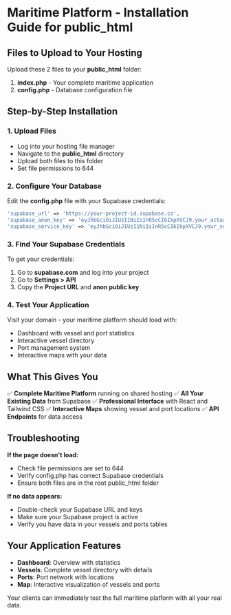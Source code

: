 # Maritime Platform - Installation Guide for public_html

## Files to Upload to Your Hosting

Upload these 2 files to your **public_html** folder:

1. **index.php** - Your complete maritime application
2. **config.php** - Database configuration file

## Step-by-Step Installation

### 1. Upload Files
- Log into your hosting file manager
- Navigate to the **public_html** directory
- Upload both files to this folder
- Set file permissions to 644

### 2. Configure Your Database
Edit the **config.php** file with your Supabase credentials:

```php
'supabase_url' => 'https://your-project-id.supabase.co',
'supabase_anon_key' => 'eyJhbGciOiJIUzI1NiIsInR5cCI6IkpXVCJ9.your_actual_key',
'supabase_service_key' => 'eyJhbGciOiJIUzI1NiIsInR5cCI6IkpXVCJ9.your_service_key',
```

### 3. Find Your Supabase Credentials
To get your credentials:
1. Go to **supabase.com** and log into your project
2. Go to **Settings > API**
3. Copy the **Project URL** and **anon public key**

### 4. Test Your Application
Visit your domain - your maritime platform should load with:
- Dashboard with vessel and port statistics
- Interactive vessel directory
- Port management system
- Interactive maps with your data

## What This Gives You

✅ **Complete Maritime Platform** running on shared hosting
✅ **All Your Existing Data** from Supabase
✅ **Professional Interface** with React and Tailwind CSS
✅ **Interactive Maps** showing vessel and port locations
✅ **API Endpoints** for data access

## Troubleshooting

**If the page doesn't load:**
- Check file permissions are set to 644
- Verify config.php has correct Supabase credentials
- Ensure both files are in the root public_html folder

**If no data appears:**
- Double-check your Supabase URL and keys
- Make sure your Supabase project is active
- Verify you have data in your vessels and ports tables

## Your Application Features

- **Dashboard**: Overview with statistics
- **Vessels**: Complete vessel directory with details
- **Ports**: Port network with locations
- **Map**: Interactive visualization of vessels and ports

Your clients can immediately test the full maritime platform with all your real data.